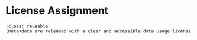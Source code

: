 # License Assignment


```{admonition} FAIR PRINCIPLE R1.1
:class: reusable
(Meta)data are released with a clear and accessible data usage license
```

